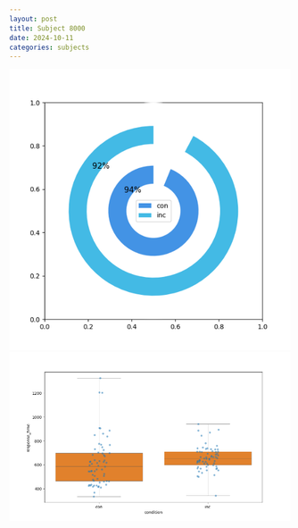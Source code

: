 ```yaml
---
layout: post
title: Subject 8000
date: 2024-10-11
categories: subjects
---
```


![](data/8000/run-10/8000_accuracy_by_condition.png)
![](data/8000/run-10/8000_rt.png)
